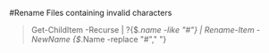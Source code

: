 #Rename Files containing invalid characters
> Get-ChildItem -Recurse | ?{$_.name -like "*#*"} | Rename-Item -NewName {$_.Name -replace "#"," "}
